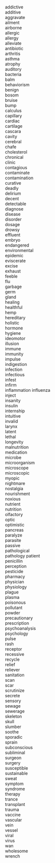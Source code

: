 addictive  
additive  
aggravate  
ailment  
airborne  
allergic  
allergy  
alleviate  
antibiotic  
arthritis  
asthma  
atrophy  
auditory  
bacteria  
balm  
behaviorism  
benign  
bosom  
bruise  
bump  
calculus  
capillary  
cardiac  
cartilage  
cascara  
cavity  
cerebral  
chafe  
cholesterol  
chronical  
clinic  
contagious  
contaminate  
contamination  
curative  
deadly  
delirium  
decent  
detectable  
diagnose  
disease  
disorder  
dosage  
drowsy  
effluent  
embryo  
endangered  
environmental  
epidemic  
eviscerate  
excise  
exhaust  
feeble  
flu  
garbage  
germ  
gland  
healing  
healthful  
hemp  
hereditary  
holistic  
hormone  
hygiene  
ideomotor  
illusion  
immune  
immunity  
impulse  
indigestion  
infection  
infectious  
infest  
infirm  
inflammation 
influenza  
inject  
insanity  
insulin  
internship  
intuitive  
invalid  
larynx  
latent  
lethal  
longevity  
malnutrition  
medication  
microbe  
microorganism  
microscope  
microscopic  
myopic  
nightmare  
nostalgia  
nourishment  
noxious  
nutrient  
nutrition  
olfactory  
optic  
optimistic  
pancreas  
paralyze  
parasite  
passive  
pathological  
pathology
patient  
penicillin  
perception  
pesticide  
pharmacy  
physician  
physiology  
plague  
plasma  
poisonous  
pollutant  
powder  
precautionary  
prescription  
psychoanalysis  
psychology  
pulse  
rash  
receptor  
recessive  
recycle  
relief  
reliever  
sanitation  
scan  
scar  
scrutinize  
secrete  
sensory  
sewage  
sewerage  
skeleton  
skull  
slumber  
soothe  
sporadic  
sprain  
subconscious  
subliminal  
surgeon  
surgery  
susceptible  
sustainable  
sweat  
symptom  
syndrome  
therapy  
trance  
transplant  
trauma  
vaccine  
vascular  
vein  
vessel  
viral  
virus  
wan  
wholesome  
wrench  
